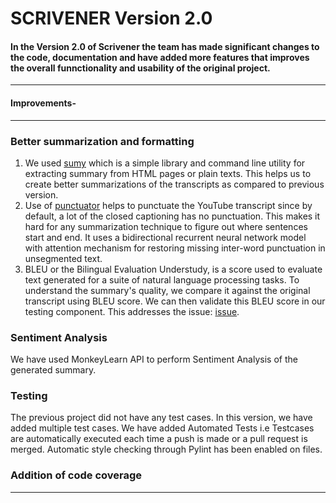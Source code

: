 # SCRIVENER Version 2.0 

#### In the Version 2.0 of Scrivener the team has made significant changes to the code, documentation and have added more features that improves the overall funnctionality and usability of the original project.
***
#### Improvements-
******
### Better summarization and formatting
 1. We used [sumy](https://pypi.org/project/sumy/) which is a simple library and command line utility for extracting summary from HTML pages or plain texts. This helps us to create better summarizations of the transcripts as compared to previous version.
 2. Use of [punctuator](https://pypi.org/project/punctuator/) helps to punctuate the YouTube transcript since by default, a lot of the closed captioning    has no punctuation. This makes it hard for any summarization technique to figure out where sentences start and end. It uses a bidirectional recurrent neural   network model with attention mechanism for restoring missing inter-word punctuation in unsegmented text.
 3. BLEU or the Bilingual Evaluation Understudy, is a score used to evaluate text generated for a suite of natural language processing tasks. To understand the summary's quality, we compare it against the original transcript using BLEU score. We can then validate this BLEU score in our testing component. This addresses the issue: [issue](https://github.com/anshulp2912/scrivener/issues/32). 

### Sentiment Analysis
We have used MonkeyLearn API to perform Sentiment Analysis of the generated summary.

### Testing
The previous project did not have any test cases. In this version, we have added multiple test cases. We have added Automated Tests i.e Testcases are automatically executed each time a push is made or a pull request is merged. Automatic style checking through Pylint has been enabled on files.

### Addition of code coverage

***

